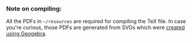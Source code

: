 ### Note on compiling:

All the PDFs in `~/resources` are required for compiling the TeX file. In case you're curious, those PDFs are generated from SVGs which were [created using Geogebra](https://github.com/Wafflespeanut/tex-works/tree/master/geogebra/notes).
